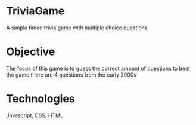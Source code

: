 # TriviaGame
A simple timed trivia game with multiple choice questions. 

# Objective 
The focus of this game is to guess the correct amount of questions to beat the game 
there are 4 questions from the early 2000s

# Technologies 
 Javascript, CSS, HTML

